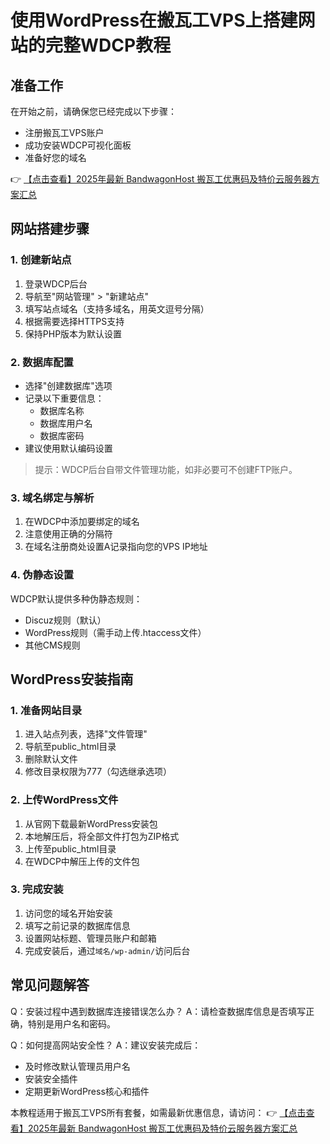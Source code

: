 # 使用WordPress在搬瓦工VPS上搭建网站的完整WDCP教程

## 准备工作
在开始之前，请确保您已经完成以下步骤：
- 注册搬瓦工VPS账户
- 成功安装WDCP可视化面板
- 准备好您的域名

👉 [【点击查看】2025年最新 BandwagonHost 搬瓦工优惠码及特价云服务器方案汇总](https://bit.ly/banwagon)

## 网站搭建步骤

### 1. 创建新站点
1. 登录WDCP后台
2. 导航至"网站管理" > "新建站点"
3. 填写站点域名（支持多域名，用英文逗号分隔）
4. 根据需要选择HTTPS支持
5. 保持PHP版本为默认设置

### 2. 数据库配置
- 选择"创建数据库"选项
- 记录以下重要信息：
  - 数据库名称
  - 数据库用户名
  - 数据库密码
- 建议使用默认编码设置

> 提示：WDCP后台自带文件管理功能，如非必要可不创建FTP账户。

### 3. 域名绑定与解析
1. 在WDCP中添加要绑定的域名
2. 注意使用正确的分隔符
3. 在域名注册商处设置A记录指向您的VPS IP地址

### 4. 伪静态设置
WDCP默认提供多种伪静态规则：
- Discuz规则（默认）
- WordPress规则（需手动上传.htaccess文件）
- 其他CMS规则

## WordPress安装指南

### 1. 准备网站目录
1. 进入站点列表，选择"文件管理"
2. 导航至public_html目录
3. 删除默认文件
4. 修改目录权限为777（勾选继承选项）

### 2. 上传WordPress文件
1. 从官网下载最新WordPress安装包
2. 本地解压后，将全部文件打包为ZIP格式
3. 上传至public_html目录
4. 在WDCP中解压上传的文件包

### 3. 完成安装
1. 访问您的域名开始安装
2. 填写之前记录的数据库信息
3. 设置网站标题、管理员账户和邮箱
4. 完成安装后，通过`域名/wp-admin/`访问后台

## 常见问题解答
Q：安装过程中遇到数据库连接错误怎么办？
A：请检查数据库信息是否填写正确，特别是用户名和密码。

Q：如何提高网站安全性？
A：建议安装完成后：
- 及时修改默认管理员用户名
- 安装安全插件
- 定期更新WordPress核心和插件

本教程适用于搬瓦工VPS所有套餐，如需最新优惠信息，请访问：
👉 [【点击查看】2025年最新 BandwagonHost 搬瓦工优惠码及特价云服务器方案汇总](https://bit.ly/banwagon)